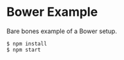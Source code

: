 Bower Example
=============

Bare bones example of a Bower setup.

    $ npm install
    $ npm start
